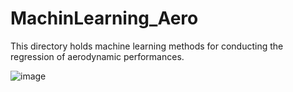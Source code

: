 # MachinLearning_Aero
This directory holds machine learning methods for conducting the regression of aerodynamic performances.

![image](https://user-images.githubusercontent.com/16720947/179657791-24b43099-b7d4-44aa-a357-a6cf4ebcb846.png)
